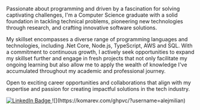 Passionate about programming and driven by a fascination for solving captivating challenges, I'm a Computer Science graduate with a solid foundation in tackling technical problems, pioneering new technologies through research, and crafting innovative software solutions.

My skillset encompasses a diverse range of programming languages and technologies, including .Net Core, Node.js, TypeScript, AWS and SQL. With a commitment to continuous growth, I actively seek opportunities to expand my skillset further and engage in fresh projects that not only facilitate my ongoing learning but also allow me to apply the wealth of knowledge I've accumulated throughout my academic and professional journey.

Open to exciting career opportunities and collaborations that align with my expertise and passion for creating impactful solutions in the tech industry.

<div id="badges">
  <a href="https://www.linkedin.com/in/alejmilian/">
    <img src="https://img.shields.io/badge/LinkedIn-blue?style=for-the-badge&logo=linkedin&logoColor=white" alt="LinkedIn Badge"/>
  </a>
  ![](https://komarev.com/ghpvc/?username=alejmilian)
</div>


